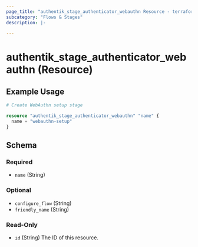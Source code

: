 ```yaml
---
page_title: "authentik_stage_authenticator_webauthn Resource - terraform-provider-authentik"
subcategory: "Flows & Stages"
description: |-
  
---
```


# authentik_stage_authenticator_webauthn (Resource)



## Example Usage

```terraform
# Create WebAuthn setup stage

resource "authentik_stage_authenticator_webauthn" "name" {
  name = "webauthn-setup"
}
```

<!-- schema generated by tfplugindocs -->
## Schema

### Required

- `name` (String)

### Optional

- `configure_flow` (String)
- `friendly_name` (String)

### Read-Only

- `id` (String) The ID of this resource.



